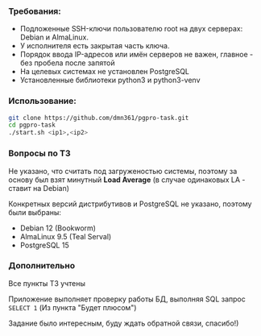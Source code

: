 ### Требования:

- Подложенные SSH-ключи пользователю root на двух серверах: Debian и AlmaLinux.
- У исполнителя есть закрытая часть ключа.
- Порядок ввода IP-адресов или имён серверов не важен, главное - без пробела после запятой
- На целевых системах не установлен PostgreSQL
- Установленные библиотеки python3 и python3-venv

### Использование:

```sh
git clone https://github.com/dmn361/pgpro-task.git
cd pgpro-task
./start.sh <ip1>,<ip2>
```

### Вопросы по ТЗ

Не указано, что считать под загруженостью системы, поэтому за основу был взят минутный **Load Average** (в случае одинаковых LA - ставит на Debian)

Конкретных версий дистрибутивов и PostgreSQL не указано, поэтому были выбраны:
- Debian 12 (Bookworm)
- AlmaLinux 9.5 (Teal Serval)
- PostgreSQL 15

### Дополнительно

Все пункты ТЗ учтены

Приложение выполняет проверку работы БД, выполняя SQL запрос `SELECT 1`
(Из пункта "Будет плюсом")

Задание было интересным, буду ждать обратной связи, спасибо!)
